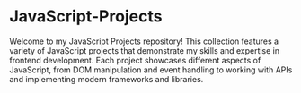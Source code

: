 # JavaScript-Projects
Welcome to my JavaScript Projects repository! This collection features a variety of JavaScript projects that demonstrate my skills and expertise in frontend development. Each project showcases different aspects of JavaScript, from DOM manipulation and event handling to working with APIs and implementing modern frameworks and libraries.
